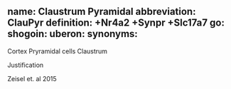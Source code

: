 name: Claustrum Pyramidal
abbreviation: ClauPyr
definition: +Nr4a2 +Synpr +Slc17a7
go:
shogoin: 
uberon:
synonyms:
---

Cortex Pryramidal cells Claustrum

Justification

Zeisel et. al 2015
